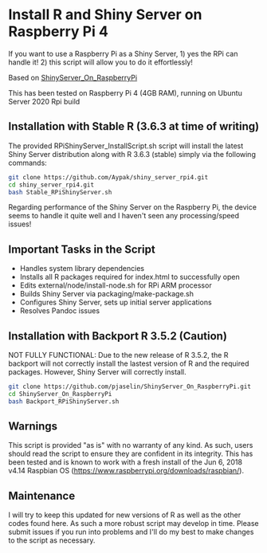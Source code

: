# Install R and Shiny Server on Raspberry Pi 4

If you want to use a Raspberry Pi as a Shiny Server, 1) yes the RPi can handle it! 2) this script will allow you to do it effortlessly!

Based on [ShinyServer_On_RaspberryPi](https://github.com/pjaselin/ShinyServer_On_RaspberryPi)

This has been tested on Raspberry Pi 4 (4GB RAM), running on Ubuntu Server 2020 Rpi build

## Installation with Stable R (3.6.3 at time of writing)

The provided RPiShinyServer_InstallScript.sh script will install the latest Shiny Server distribution along with R 3.6.3 (stable) simply via the following commands:

```bash
git clone https://github.com/Aypak/shiny_server_rpi4.git
cd shiny_server_rpi4.git
bash Stable_RPiShinyServer.sh
```

Regarding performance of the Shiny Server on the Raspberry Pi, the device seems to handle it quite well and I haven't seen any processing/speed issues!

## Important Tasks in the Script
- Handles system library dependencies
- Installs all R packages required for index.html to successfully open
- Edits external/node/install-node.sh for RPi ARM processor
- Builds Shiny Server via packaging/make-package.sh
- Configures Shiny Server, sets up initial server applications
- Resolves Pandoc issues

## Installation with Backport R 3.5.2 (Caution)

NOT FULLY FUNCTIONAL: Due to the new release of R 3.5.2, the R backport will not correctly install the lastest version of R and the required packages. However, Shiny Server will correctly install.

```bash
git clone https://github.com/pjaselin/ShinyServer_On_RaspberryPi.git
cd ShinyServer_On_RaspberryPi
bash Backport_RPiShinyServer.sh
```

## Warnings
This script is provided "as is" with no warranty of any kind. As such, users should read the script to ensure they are confident in its integrity. This has been tested and is known to work with a fresh install of the Jun 6, 2018 v4.14 Raspbian OS (https://www.raspberrypi.org/downloads/raspbian/).

## Maintenance
I will try to keep this updated for new versions of R as well as the other codes found here. As such a more robust script may develop in time. Please submit issues if you run into problems and I'll do my best to make changes to the script as necessary.
